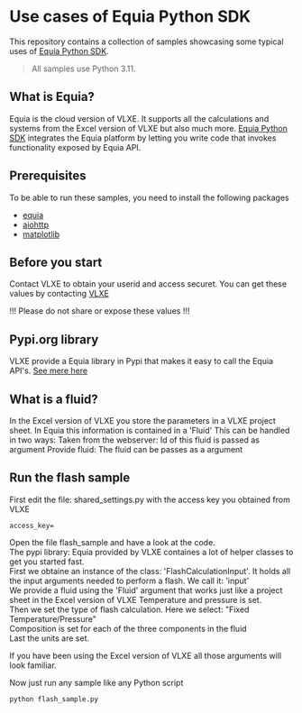 # Use cases of Equia Python SDK

This repository contains a collection of samples showcasing some typical uses of [Equia Python SDK](https://vlxe.com/).

> All samples use Python 3.11.

## What is Equia?

Equia is the cloud version of VLXE. It supports all the calculations and systems from the Excel version of VLXE but also much more.
[Equia Python SDK](https://vlxe.com/) integrates the Equia platform by letting you write code that invokes functionality exposed by Equia API.

## Prerequisites

To be able to run these samples, you need to install the following packages

- [equia](https://pypi.org/project/equia/)
- [aiohttp](https://pypi.org/project/aiohttp/)
- [matplotlib](https://pypi.org/project/matplotlib/)

## Before you start

Contact VLXE to obtain your userid and access securet.
You can get these values by contacting [VLXE](https://vlxe.com/contact)

!!! Please do not share or expose these values !!!

## Pypi.org library
VLXE provide a Equia library in Pypi that makes it easy to call the Equia API's.
[See mere here](https://pypi.org/project/Equia/)

## What is a fluid?
In the Excel version of VLXE you store the parameters in a VLXE project sheet. 
In Equia this information is contained in a 'Fluid'
This can be handled in two ways:
Taken from the webserver: Id of this fluid is passed as argument
Provide fluid: The fluid can be passes as a argument
 
## Run the flash sample

First edit the file: shared_settings.py with the access key you obtained from VLXE
```
access_key=
```
Open the file flash_sample and have a look at the code.  
The pypi library: Equia provided by VLXE containes a lot of helper classes to get you started fast.  
First we obtaine an instance of the class: 'FlashCalculationInput'. It holds all the input arguments needed to perform a flash.
We call it: 'input'  
We provide a fluid using the 'Fluid' argument that works just like a project sheet in the Excel version of VLXE
Temperature and pressure is set.  
Then we set the type of flash calculation. Here we select: "Fixed Temperature/Pressure"   
Composition is set for each of the three components in the fluid  
Last the units are set.

If you have been using the Excel version of VLXE all those arguments will look familiar.


Now just run any sample like any Python script

```
python flash_sample.py
```
